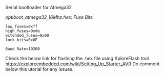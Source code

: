 Serial bootloader for Atmega32

*optiboot_atmega32_16Mhz.hex: Fuse Bits*
```
low_fuses=0xff
high_fuses=0xde
extended_fuses=0x00
lock_bits=0x0F

Baud Rate=19200
```



Check the below link for flashing the .hex file using XploreFlash tool
https://exploreembedded.com/wiki/Setting_Up_Starter_AVR
Do comment below this utorial for any issues.

